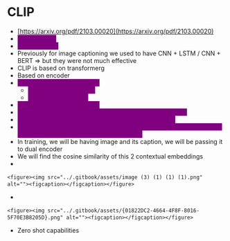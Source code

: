 # CLIP

* [https://arxiv.org/pdf/2103.00020](https://arxiv.org/pdf/2103.00020)
* <mark style="color:purple;background-color:purple;">**Image to text**</mark>
* <mark style="color:purple;background-color:purple;">**Multimodality**</mark>
* Previously for image captioning we used to have CNN + LSTM / CNN + BERT ⇒ but they were not much effective
* CLIP is based on transformerg
* Based on encoder
* <mark style="color:purple;background-color:purple;">**Dual encoder will be trained**</mark>
  * <mark style="color:purple;background-color:purple;">**1st Encoder for images**</mark>
  * <mark style="color:purple;background-color:purple;">**2nd Encoder for text**</mark>
* <mark style="color:purple;background-color:purple;">**Image is collection of pixels**</mark>
* <mark style="color:purple;background-color:purple;">**Flatten image(1D Array) is passed to transformer encoder**</mark>
* <mark style="color:purple;background-color:purple;">**Transformer encoder will form contextual embedding**</mark>
* <mark style="color:purple;background-color:purple;">**Text is converted into embedding and passed to transformer encoder which will also give contextual embedding**</mark>
* In training, we will be having image and its caption, we will be passing it to dual encoder
* We will find the cosine similarity of this 2 contextual embeddings
*

    <figure><img src="../.gitbook/assets/image (3) (1) (1) (1).png" alt=""><figcaption></figcaption></figure>
*

    <figure><img src="../.gitbook/assets/{01822DC2-4664-4F8F-8016-5F70E3B8205D}.png" alt=""><figcaption></figcaption></figure>
* Zero shot capabilities
